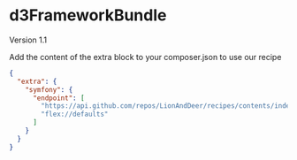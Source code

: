 # d3FrameworkBundle
Version 1.1

Add the content of the extra block to your composer.json to use our recipe
```json
{
  "extra": {
    "symfony": {
      "endpoint": [
        "https://api.github.com/repos/LionAndDeer/recipes/contents/index.json?ref=main",
        "flex://defaults"
      ]
    }
  }
}
```